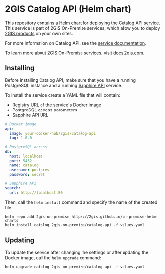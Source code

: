 # 2GIS Catalog API (Helm chart)

This repository contains a [Helm chart](https://helm.sh/docs/topics/charts/) for deploying the Catalog API service. This service is part of 2GIS On-Premise services, which allow you to deploy [2GIS products](https://dev.2gis.com/) on your own sites.

For more information on Catalog API, see the [service documentation](https://docs.2gis.com/en/on-premise/search).

To learn more about 2GIS On-Premise services, visit [docs.2gis.com](https://docs.2gis.com/en/on-premise/overview).

## Installing

Before installing Catalog API, make sure that you have a running PostgreSQL instance and a running [Sapphire API](https://docs.2gis.com/en/on-premise/search) service.

To install the service create a YAML file that will contain:

- Registry URL of the service's Docker image
- PostgreSQL access parameters
- Sapphire API URL

```yaml
# Docker image
api:
  image: your-docker-hub/2gis/catalog-api
  tag: 1.0.0

# PostgreSQL access
db:
  host: localhost
  port: 5432
  name: catalog
  username: postgres
  password: secret

# Sapphire API
search:
  url: http://localhost:80
```

Then, call the `helm install` command and specify the name of the created file:

```shell
helm repo add 2gis-on-premise https://2gis.github.io/on-premise-helm-charts
helm install catalog 2gis-on-premise/catalog-api -f values.yaml
```

## Updating

To update the service after changing the settings or after updating the Docker image, call the `helm upgrade` command:

```bash
helm upgrade catalog 2gis-on-premise/catalog-api -f values.yaml
```
